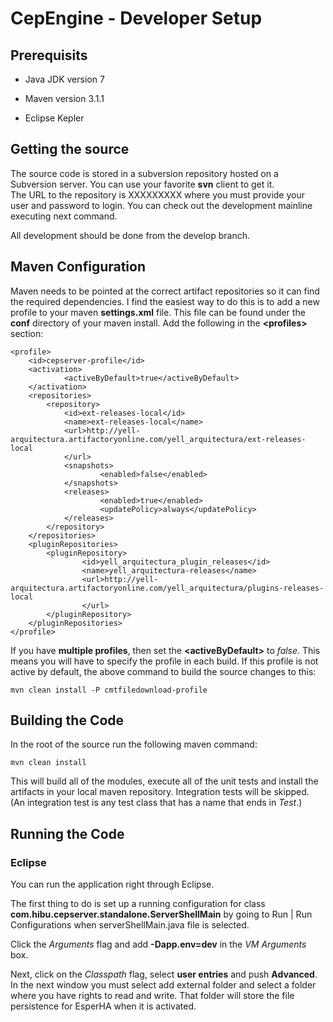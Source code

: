CepEngine - Developer Setup
===================================

## Prerequisits ##

* Java JDK version 7
	
* Maven version 3.1.1
	
* Eclipse Kepler
	
## Getting the source ##

The source code is stored in a subversion repository hosted on a Subversion server.  You can use your favorite **svn** client to
get it.  
The URL to the repository is XXXXXXXXX where you
must provide your user and password to login.  You can check out the development mainline executing next
command.

All development should be done from the develop branch.

## Maven Configuration ##

Maven needs to be pointed at the correct artifact repositories so it can find the required dependencies.  I find the easiest 
way to do this is to add a new profile to your maven **settings.xml** file.  This file can be found under the **conf** 
directory of your maven install.  Add the following in the **\<profiles\>** section:
	
    <profile>
        <id>cepserver-profile</id>
        <activation>
                <activeByDefault>true</activeByDefault>
        </activation>
        <repositories>
            <repository>
                <id>ext-releases-local</id>
                <name>ext-releases-local</name>
                <url>http://yell-arquitectura.artifactoryonline.com/yell_arquitectura/ext-releases-local
                </url>
                <snapshots>
                        <enabled>false</enabled>
                </snapshots>
                <releases>
                        <enabled>true</enabled>
                        <updatePolicy>always</updatePolicy>
                </releases>
        	</repository>
        </repositories>
        <pluginRepositories>
            <pluginRepository>
                    <id>yell_arquitectura_plugin_releases</id>
                    <name>yell_arquitectura-releases</name>
                    <url>http://yell-arquitectura.artifactoryonline.com/yell_arquitectura/plugins-releases-local
                    </url>
            </pluginRepository>
        </pluginRepositories>
	</profile>	
	
	
	
If you have **multiple profiles**, then set the **\<activeByDefault\>** to *false*.  This means you will have to specify the 
profile in each build.
If this profile is not active by default, the above command to build the source changes to this:
	
	mvn clean install -P cmtfiledownload-profile


	
	
## Building the Code ##

In the root of the source run the following maven command:
	
	mvn clean install
	
This will build all of the modules, execute all of the unit tests and install the artifacts in your local maven repository.
Integration tests will be skipped.  (An integration test is any test class that has a name that ends in *Test*.)
	
## Running the Code ##

### Eclipse ###

You can run the application right through Eclipse. 

The first thing to do is set up a running configuration for class **com.hibu.cepserver.standalone.ServerShellMain**
 by going to Run | Run Configurations when serverShellMain.java file is selected.
 
Click the *Arguments* flag and add **-Dapp.env=dev** in the *VM Arguments* box.

Next, click on the *Classpath* flag, select **user entries** and push **Advanced**. In the next window you must select 
add external folder and select a folder where you have rights to read and write. That folder will store the file persistence
for EsperHA when it is activated.





